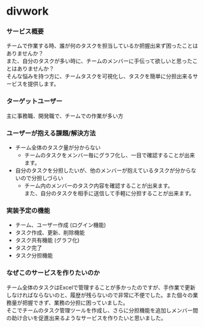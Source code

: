 # divwork

### サービス概要
チームで作業する時、誰が何のタスクを担当しているか把握出来ず困ったことはありませんか？<br>
また、自分のタスクが多い時に、チームのメンバーに手伝って欲しいと思ったことはありませんか？<br>
そんな悩みを持つ方に、チームタスクを可視化し、タスクを簡単に分担出来るサービスを提供します。

### ターゲットユーザー
主に事務職、開発職で、チームでの作業が多い方

### ユーザーが抱える課題/解決方法
- チーム全体のタスク量が分からない
  - チームのタスクをメンバー毎にグラフ化し、一目で確認することが出来ます。
- 自分のタスクを分担したいが、他のメンバーが抱えているタスクが分からないので分担しづらい
  - チーム内のメンバーのタスク内容を確認することが出来ます。<br>
    また、自分のタスクを相手に送信して手軽に分担することが出来ます。

### 実装予定の機能
- チーム、ユーザー作成 (ログイン機能)
- タスク作成、更新、削除機能
- タスク共有機能 (グラフ化)
- タスク完了
- タスク分担機能

### なぜこのサービスを作りたいのか
チーム全体のタスクはExcelで管理することが多かったのですが、手作業で更新しなければならないのと、履歴が残らないので非常に不便でした。また個々の業務量が把握できず、業務の分担に困っていました。<br>
そこでチームのタスク管理ツールを作成し、さらに分担機能を追加しメンバー間の助け合いを促進出来るようなサービスを作りたいと思いました。
